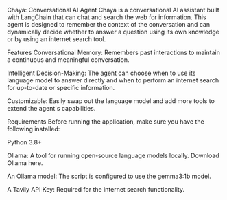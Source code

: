 Chaya: Conversational AI Agent
Chaya is a conversational AI assistant built with LangChain that can chat and search the web for information. This agent is designed to remember the context of the conversation and can dynamically decide whether to answer a question using its own knowledge or by using an internet search tool.

Features
Conversational Memory: Remembers past interactions to maintain a continuous and meaningful conversation.

Intelligent Decision-Making: The agent can choose when to use its language model to answer directly and when to perform an internet search for up-to-date or specific information.

Customizable: Easily swap out the language model and add more tools to extend the agent's capabilities.

Requirements
Before running the application, make sure you have the following installed:

Python 3.8+

Ollama: A tool for running open-source language models locally. Download Ollama here.

An Ollama model: The script is configured to use the gemma3:1b model.

A Tavily API Key: Required for the internet search functionality.
